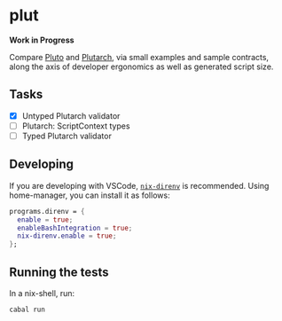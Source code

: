 # plut

**Work in Progress**

Compare [Pluto](https://github.com/Plutonomicon/pluto) and [Plutarch](https://github.com/Plutonomicon/plutarch), via small examples and sample contracts, along the axis of developer ergonomics as well as generated script size.

## Tasks 

- [x] Untyped Plutarch validator
- [ ] Plutarch: ScriptContext types
- [ ] Typed Plutarch validator

## Developing

If you are developing with VSCode, [`nix-direnv`](https://github.com/nix-community/nix-direnv) is recommended. Using home-manager, you can install it as follows:

```nix
programs.direnv = {
  enable = true;
  enableBashIntegration = true;
  nix-direnv.enable = true;
};
```

## Running the tests

In a nix-shell, run:

```
cabal run
```